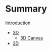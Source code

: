 # Summary
[Introduction](./intro.md)

- [3D](./3d/3d.md)
    - [3D Canvas](./3d/canvas.md)
- [2D](./2d/2d.md)
